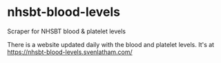 # nhsbt-blood-levels
Scraper for NHSBT blood &amp; platelet levels

There is a website updated daily with the blood and platelet levels.
It's at https://nhsbt-blood-levels.svenlatham.com/
